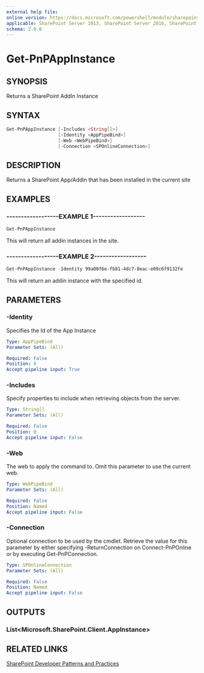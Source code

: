 ```yaml
---
external help file:
online version: https://docs.microsoft.com/powershell/module/sharepoint-pnp/get-pnpappinstance
applicable: SharePoint Server 2013, SharePoint Server 2016, SharePoint Server 2019, SharePoint Online
schema: 2.0.0
---
```


# Get-PnPAppInstance

## SYNOPSIS
Returns a SharePoint AddIn Instance

## SYNTAX

```powershell
Get-PnPAppInstance [-Includes <String[]>]
                   [-Identity <AppPipeBind>]
                   [-Web <WebPipeBind>]
                   [-Connection <SPOnlineConnection>]
```

## DESCRIPTION
Returns a SharePoint App/Addin that has been installed in the current site

## EXAMPLES

### ------------------EXAMPLE 1------------------
```powershell
Get-PnPAppInstance
```

This will return all addin instances in the site.

### ------------------EXAMPLE 2------------------
```powershell
Get-PnPAppInstance -Identity 99a00f6e-fb81-4dc7-8eac-e09c6f9132fe
```

This will return an addin instance with the specified id.

## PARAMETERS

### -Identity
Specifies the Id of the App Instance

```yaml
Type: AppPipeBind
Parameter Sets: (All)

Required: False
Position: 0
Accept pipeline input: True
```

### -Includes
Specify properties to include when retrieving objects from the server.

```yaml
Type: String[]
Parameter Sets: (All)

Required: False
Position: 0
Accept pipeline input: False
```

### -Web
The web to apply the command to. Omit this parameter to use the current web.

```yaml
Type: WebPipeBind
Parameter Sets: (All)

Required: False
Position: Named
Accept pipeline input: False
```

### -Connection
Optional connection to be used by the cmdlet. Retrieve the value for this parameter by either specifying -ReturnConnection on Connect-PnPOnline or by executing Get-PnPConnection.

```yaml
Type: SPOnlineConnection
Parameter Sets: (All)

Required: False
Position: Named
Accept pipeline input: False
```

## OUTPUTS

### List<Microsoft.SharePoint.Client.AppInstance>

## RELATED LINKS

[SharePoint Developer Patterns and Practices](https://aka.ms/sppnp)
